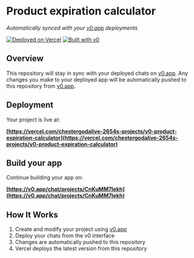 # Product expiration calculator

*Automatically synced with your [v0.app](https://v0.app) deployments*

[![Deployed on Vercel](https://img.shields.io/badge/Deployed%20on-Vercel-black?style=for-the-badge&logo=vercel)](https://vercel.com/chestergodalive-2654s-projects/v0-product-expiration-calculator)
[![Built with v0](https://img.shields.io/badge/Built%20with-v0.app-black?style=for-the-badge)](https://v0.app/chat/projects/CnKuMM7Iekh)

## Overview

This repository will stay in sync with your deployed chats on [v0.app](https://v0.app).
Any changes you make to your deployed app will be automatically pushed to this repository from [v0.app](https://v0.app).

## Deployment

Your project is live at:

**[https://vercel.com/chestergodalive-2654s-projects/v0-product-expiration-calculator](https://vercel.com/chestergodalive-2654s-projects/v0-product-expiration-calculator)**

## Build your app

Continue building your app on:

**[https://v0.app/chat/projects/CnKuMM7Iekh](https://v0.app/chat/projects/CnKuMM7Iekh)**

## How It Works

1. Create and modify your project using [v0.app](https://v0.app)
2. Deploy your chats from the v0 interface
3. Changes are automatically pushed to this repository
4. Vercel deploys the latest version from this repository